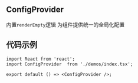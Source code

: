 ## ConfigProvider
内置`renderEmpty`逻辑
为组件提供统一的全局化配置

## 代码示例

```tsx
import React from 'react';
import ConfigProvider  from './demos/index.tsx';

export default () => <ConfigProvider />;
```
<API id='ConfigProvider' ></API>